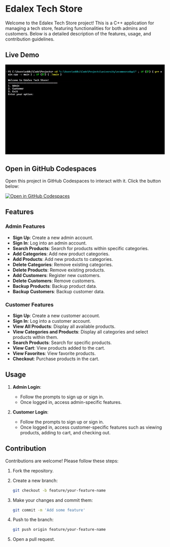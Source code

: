 # Edalex Tech Store

Welcome to the Edalex Tech Store project! This is a C++ application for managing a tech store, featuring functionalities for both admins and customers. Below is a detailed description of the features, usage, and contribution guidelines.

## Live Demo

![Edalex Tech Store](Assets/ecom_demo.gif)

## Open in GitHub Codespaces

Open this project in GitHub Codespaces to interact with it. Click the button below:

[![Open in GitHub Codespaces](https://github.com/codespaces/badge.svg)](https://github.com/codespaces/new?hide_repo_select=true&ref=main&repo=Eddking-QS/Projects-eCommerce_App)

## Features

### Admin Features

-   **Sign Up**: Create a new admin account.
-   **Sign In**: Log into an admin account.
-   **Search Products**: Search for products within specific categories.
-   **Add Categories**: Add new product categories.
-   **Add Products**: Add new products to categories.
-   **Delete Categories**: Remove existing categories.
-   **Delete Products**: Remove existing products.
-   **Add Customers**: Register new customers.
-   **Delete Customers**: Remove customers.
-   **Backup Products**: Backup product data.
-   **Backup Customers**: Backup customer data.

### Customer Features

-   **Sign Up**: Create a new customer account.
-   **Sign In**: Log into a customer account.
-   **View All Products**: Display all available products.
-   **View Categories and Products**: Display all categories and select products within them.
-   **Search Products**: Search for specific products.
-   **View Cart**: View products added to the cart.
-   **View Favorites**: View favorite products.
-   **Checkout**: Purchase products in the cart.

## Usage

1. **Admin Login**:

    - Follow the prompts to sign up or sign in.
    - Once logged in, access admin-specific features.

2. **Customer Login**:

    - Follow the prompts to sign up or sign in.
    - Once logged in, access customer-specific features such as viewing products, adding to cart, and checking out.

## Contribution

Contributions are welcome! Please follow these steps:

1. Fork the repository.
2. Create a new branch:

    ```bash
    git checkout -b feature/your-feature-name
    ```

3. Make your changes and commit them:

    ```bash
    git commit -m 'Add some feature'
    ```

4. Push to the branch:

    ```bash
    git push origin feature/your-feature-name
    ```

5. Open a pull request.
